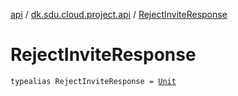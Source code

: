 [api](../index.md) / [dk.sdu.cloud.project.api](index.md) / [RejectInviteResponse](./-reject-invite-response.md)

# RejectInviteResponse

`typealias RejectInviteResponse = `[`Unit`](https://kotlinlang.org/api/latest/jvm/stdlib/kotlin/-unit/index.html)